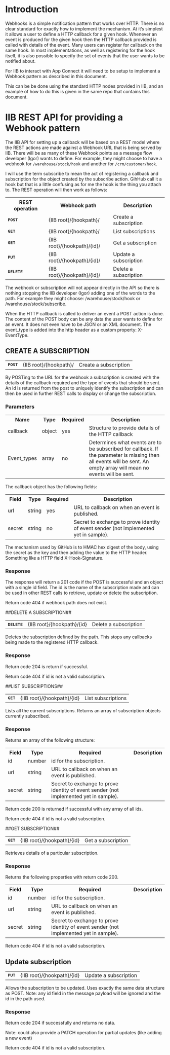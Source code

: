 
# Introduction

Webhooks is a simple notification pattern that works over HTTP. There is no clear standard for exactly how to implement the mechanism. At it’s simplest it allows a user to define a HTTP callback for a given hook. Whenever an event is produced for the given hook then the HTTP callback provided is called with details of the event. Many users can register for callback on the same hook. In most implementations, as well as registering for the hook itself, it is also possible to specify the set of events that the user wants to be notified about. 

For IIB  to interact with App Connect it will need to be setup to implement a Webhook pattern as described in this document. 

This can be be done using the standard HTTP nodes provided in IIB, and an example of how to do this is given in the same repo that contains this document.

# IIB REST API for providing a Webhook pattern

The IIB API for setting up a callback will be based on a REST model where the REST actions are made against a Webhook URL that is being served by IIB. There will be as many of these Webhook points as a message flow developer (Igor) wants to define. For example, they might choose to have a webhook for `/warehouse/stock/hook` and another for `/crm/customer/hook`. 

I will use the term subscribe to mean the act of registering a callback and subscription for the object created by the subscribe action. GihHub call it a hook but that is a little confusing as for me the hook is the thing you attach to. The REST operation will then work as follows:

<table>
  <tr>
    <th>REST operation</th>
    <th>Webhook path</th>
    <th>Description</th>
  </tr>
  <tr>
    <td><tt><b>POST</b></tt></td>
    <td>{IIB root}/{hookpath}/</td>
    <td>Create a subscription</td>
  </tr>
  <tr>
    <td><tt><b>GET</b></tt></td>
    <td>{IIB root}/{hookpath}/</td>
    <td>List subscriptions</td>
  </tr>
  <tr>
    <td><tt><b>GET</b></tt></td>
    <td>{IIB root}/{hookpath}/{id}/</td>
    <td>Get a subscription</td>
  </tr>
  <tr>
    <td><tt><b>PUT</b></tt></td>
    <td>{IIB root}/{hookpath}/{id}/</td>
    <td>Update a subscription</td>
  </tr>
  <tr>
    <td><tt><b>DELETE</b></tt></td>
    <td>{IIB root}/{hookpath}/{id}/</td>
    <td>Delete a subscription</td>
  </tr>
  
</table>

The webhook or subscription will not appear directly in the API so there is nothing stopping the IIB developer (Igor) adding one of the words to the path. For example they might choose: /warehouse/stock/hook or /warehouse/stock/subscribe.  

When the HTTP callback is called to deliver an event a POST action is done. The content of the POST body can be any data the user wants to define for an event. It does not even have to be JSON or an XML document. The event_type is added into the http header as a custom property: X-EventType.
## CREATE A SUBSCRIPTION
<table>
  <tr>
    <td><tt><b>POST</b></tt></td>
    <td>{IIB root}/{hookpath}/</td>
    <td>Create a subscription</td>
  </tr>
</table>

By POSTing to the URL for the webhook a subscription is created with the details of the callback required and the type of events that should be sent.  An id is returned from the post to uniquely identify the subscription and can then be used in further REST calls to display or change the subscription.
### Parameters
<table>
  <tr>
    <th>Name</th>
    <th>Type</th>
    <th>Required</th>
    <th>Description</th>
  </tr>
  <tr>
    <td>callback</td>
    <td>object</td>
    <td>yes</td>
    <td>Structure to provide details of the HTTP callback</td>
  </tr>
  <tr>
    <td>Event_types</td>
    <td>array</td>
    <td>no</td>
    <td>Determines what events are to be subscribed for callback. If the parameter is missing then all events will be sent. An empty array will mean no events will be sent.</td>
  </tr>
</table>

The callback object has the following fields:
<table>
  <tr>
    <th>Field</th>
    <th>Type</th>
    <th>Required</th>
    <th>Description</th>
  </tr>
  <tr>
    <td>url</td>
    <td>string</td>
    <td>yes</td>
    <td>URL to callback on when an event is published. </td>
  </tr>
  <tr>
    <td>secret</td>
    <td>string</td>
    <td>no</td>
    <td>Secret to exchange to prove identity of event sender (not implemented yet in sample).</td>
  </tr>
</table>


The mechanism used by GitHub is to HMAC hex digest of the body, using the secret as the key and then adding the value to the HTTP header. Something like a HTTP field X-Hook-Signature.

### Response

The response will return a 201 code if the POST is successful and an object with a single id field. The id is the name of the subscription made and can be used in other REST calls to retrieve, update or delete the subscription.

Return code 404 if webhook path does not exist.

##DELETE A SUBSCRIPTION##
<table>
  <tr>
    <td><tt><b>DELETE</b></tt></td>
    <td>{IIB root}/{hookpath}/{id}</td>
    <td>Delete a subscription</td>
  </tr>
</table>

Deletes the subscription defined by the path. This stops any callbacks being made to the registered HTTP callback.

### Response

Return code 204 is return if successful.

Return code 404 if id is not a valid subscription.


##LIST SUBSCRIPTIONS##

<table>
  <tr>
    <td><tt><b>GET</b></tt></td>
    <td>{IIB root}/{hookpath}/{id}</td>
    <td>List subscriptions</td>
  </tr>
</table>

Lists all the current subscriptions. Returns an array of subscription objects currently subscribed.

### **Response**

Returns an array of the following structure:
<table>
  <tr>
    <th>Field</th>
    <th>Type</th>
    <th>Required</th>
    <th>Description</th>
  </tr>
  <tr>
    <td>id</td>
    <td>number</td>
    <td>id for the subscription. </td>
  </tr>
  <tr>
    <td>url</td>
    <td>string</td>
    <td>URL to callback on when an event is published. </td>
  </tr>
  <tr>
    <td>secret</td>
    <td>string</td>
    <td>Secret to exchange to prove identity of event sender (not implemented yet in sample).</td>
  </tr>
</table>


Return code 200 is returned if successful with any array of all ids.

Return code 404 if id is not a valid subscription.

##GET SUBSCRIPTION##

<table>
  <tr>
    <td><tt><b>GET</b></tt></td>
    <td>{IIB root}/{hookpath}/{id}</td>
    <td>Get a subscription</td>
  </tr>
</table>

Retrieves details of a particular subscription.

### **Response**

Returns the following properties with return code 200.
<table>
  <tr>
    <th>Field</th>
    <th>Type</th>
    <th>Required</th>
    <th>Description</th>
  </tr>
  <tr>
    <td>id</td>
    <td>number</td>
    <td>id for the subscription. </td>
  </tr>
  <tr>
    <td>url</td>
    <td>string</td>
    <td>URL to callback on when an event is published. </td>
  </tr>
  <tr>
    <td>secret</td>
    <td>string</td>
    <td>Secret to exchange to prove identity of event sender (not implemented yet in sample).</td>
  </tr>
</table>



Return code 404 if id is not a valid subscription.


## **Update subscription**

<table>
  <tr>
    <td><tt><b>PUT</b></tt></td>
    <td>{IIB root}/{hookpath}/{id}</td>
    <td>Update a subscription</td>
  </tr>
</table>


Allows the subscription to be updated. Uses exactly the same data structure as POST. Note: any id field in the message payload will be ignored and the id in the path used.

### **Response**

Return code 204 if successfully and returns no data.

Note: could also provide a PATCH operation for partial updates (like adding a new event) 

Return code 404 if id is not a valid subscription.

